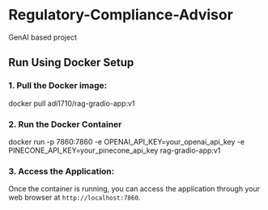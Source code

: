 # Regulatory-Compliance-Advisor
GenAI based project

## Run Using Docker Setup
  ### 1. Pull the Docker image:
  docker pull adi1710/rag-gradio-app:v1
  ### 2. Run the Docker Container
  docker run -p 7860:7860 -e OPENAI_API_KEY=your_openai_api_key -e PINECONE_API_KEY=your_pinecone_api_key rag-gradio-app:v1
  ### 3. Access the Application:
  Once the container is running, you can access the application through your web browser at `http://localhost:7860`.

        

